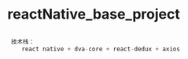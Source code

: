 # reactNative_base_project
```javascript

 技术栈：
    react native + dva-core + react-dedux + axios
```
